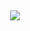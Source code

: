 
<p align="center">
  <br>
  <br>
  <br>
  <br>
  <br>
  <br>
  <br>
  <br>
  <br>

  <p align="center"><a target="_blank" href="https://www.youtube.com/watch?v=dQw4w9WgXcQ"><img src="https://gist.github.com/rwxd/701ea752c8b93ce534d72e43e4f38b7e/raw/4fca2d2adc9a9cf75084e1ce5126817c0f234e96/dance.gif"></a></p>

  <br>
  <br>
  <br>
  <br>
  <br>
  <br>
  <br>
  <br>
  <br>
</p>
